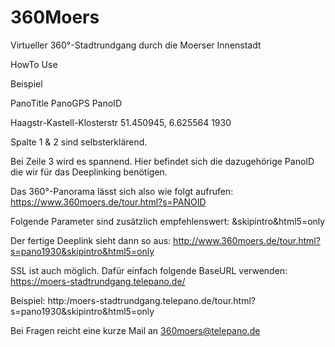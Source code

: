 # 360Moers
Virtueller 360°-Stadtrundgang durch die Moerser Innenstadt

HowTo Use

Beispiel


PanoTitle	                  PanoGPS	                  PanoID

Haagstr-Kastell-Klosterstr	51.450945, 6.625564	      1930

Spalte 1 & 2 sind selbsterklärend.


Bei Zeile 3 wird es spannend. Hier befindet sich die dazugehörige PanoID die wir für das Deeplinking benötigen.

Das 360°-Panorama lässt sich also wie folgt aufrufen: https://www.360moers.de/tour.html?s=PANOID

Folgende Parameter sind zusätzlich empfehlenswert: &skipintro&html5=only

Der fertige Deeplink sieht dann so aus: http://www.360moers.de/tour.html?s=pano1930&skipintro&html5=only


SSL ist auch möglich. Dafür einfach folgende BaseURL verwenden: https://moers-stadtrundgang.telepano.de/

Beispiel: http:/moers-stadtrundgang.telepano.de/tour.html?s=pano1930&skipintro&html5=only


Bei Fragen reicht eine kurze Mail an 360moers@telepano.de
